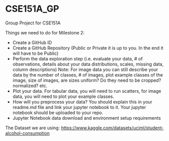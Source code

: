 # CSE151A_GP
Group Project for CSE151A

Things we need to do for Milestone 2:
- Create a GitHub ID
- Create a GitHub Repository (Public or Private it is up to you. In the end it will have to be Public)
- Perform the data exploration step (i.e. evaluate your data, # of observations, details about your data distributions, scales, missing data, column descriptions) Note: For image data you can still describe your data by the number of classes, # of images, plot example classes of the image, size of images, are sizes uniform? Do they need to be cropped? normalized? etc.
- Plot your data. For tabular data, you will need to run scatters, for image data, you will need to plot your example classes.
- How will you preprocess your data? You should explain this in your readme.md file and link your jupyter notebook to it. Your jupyter notebook should be uploaded to your repo.
- Jupyter Notebook data download and environment setup requirements

The Dataset we are using:
https://www.kaggle.com/datasets/uciml/student-alcohol-consumption
